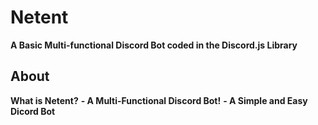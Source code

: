 # Netent
**A Basic Multi-functional Discord Bot coded in the Discord.js Library**

## About
**What is Netent?** 
**- A Multi-Functional Discord Bot!** 
**- A Simple and Easy Dicord Bot**
